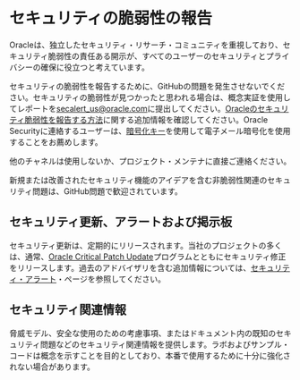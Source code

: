 # セキュリティの脆弱性の報告

Oracleは、独立したセキュリティ・リサーチ・コミュニティを重視しており、セキュリティ脆弱性の責任ある開示が、すべてのユーザーのセキュリティとプライバシーの確保に役立つと考えています。

セキュリティの脆弱性を報告するために、GitHubの問題を発生させないでください。セキュリティの脆弱性が見つかったと思われる場合は、概念実証を使用してレポートを[secalert\_us@oracle.com](mailto:secalert_us@oracle.com)に提出してください。[Oracleのセキュリティ脆弱性を報告する方法](https://www.oracle.com/corporate/security-practices/assurance/vulnerability/reporting.html)に関する追加情報を確認してください。Oracle Securityに連絡するユーザーは、[暗号化キー](https://www.oracle.com/security-alerts/encryptionkey.html)を使用して電子メール暗号化を使用することをお薦めします。

他のチャネルは使用しないか、プロジェクト・メンテナに直接ご連絡ください。

新規または改善されたセキュリティ機能のアイデアを含む非脆弱性関連のセキュリティ問題は、GitHub問題で歓迎されています。

## セキュリティ更新、アラートおよび掲示板

セキュリティ更新は、定期的にリリースされます。当社のプロジェクトの多くは、通常、[Oracle Critical Patch Update](https://www.oracle.com/security-alerts/encryptionkey.html)プログラムとともにセキュリティ修正をリリースします。過去のアドバイザリを含む追加情報については、[セキュリティ・アラート](https://www.oracle.com/security-alerts/)・ページを参照してください。

## セキュリティ関連情報

脅威モデル、安全な使用のための考慮事項、またはドキュメント内の既知のセキュリティ問題などのセキュリティ関連情報を提供します。ラボおよびサンプル・コードは概念を示すことを目的としており、本番で使用するために十分に強化されない場合があります。